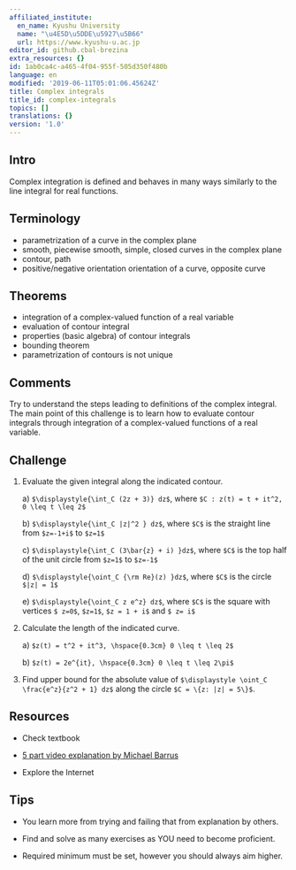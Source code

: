 ```yaml
---
affiliated_institute:
  en_name: Kyushu University
  name: "\u4E5D\u5DDE\u5927\u5B66"
  url: https://www.kyushu-u.ac.jp
editor_id: github.cbal-brezina
extra_resources: {}
id: 1ab0ca4c-a465-4f04-955f-505d350f480b
language: en
modified: '2019-06-11T05:01:06.45624Z'
title: Complex integrals
title_id: complex-integrals
topics: []
translations: {}
version: '1.0'
---
```


## Intro

Complex integration is defined and behaves in many ways similarly to the line integral for real functions.



## Terminology

- parametrization of a curve in the complex plane
- smooth, piecewise smooth, simple, closed curves in the complex plane
- contour, path 
- positive/negative orientation orientation of a curve, opposite curve


## Theorems

- integration of a complex-valued function of a real variable
- evaluation of contour integral
- properties (basic algebra) of contour integrals
- bounding theorem
- parametrization of contours is not unique







## Comments

Try to understand the steps leading to definitions of the complex integral. The main point of this challenge is to learn how to evaluate contour integrals through integration of  a complex-valued functions of a real variable. 



## Challenge

1. Evaluate the given integral along the indicated contour.

   a) `$\displaystyle{\int_C (2z + 3)} dz$`, where `$C : z(t) = t + it^2, 0 \leq t \leq 2$`
   
   b) `$\displaystyle{\int_C |z|^2 } dz$`, where `$C$` is the straight line from `$z=-1+i$` to `$z=1$`
   
   c) `$\displaystyle{\int_C (3\bar{z} + i) }dz$`, where `$C$` is the top half of the unit circle from `$z=1$` to `$z=-1$`
   
   d) `$\displaystyle{\oint_C {\rm Re}(z) }dz$`, where `$C$` is the circle `$|z| = 1$`
   
   e) `$\displaystyle{\oint_C z e^z} dz$`, where `$C$` is the square with vertices `$ z=0$`, `$z=1$`, `$z = 1 + i$` and `$ z= i$`
   
   
2. Calculate the length of the indicated curve.

   a) `$z(t) = t^2 + it^3, \hspace{0.3cm} 0 \leq t \leq 2$`
   
   b) `$z(t) = 2e^{it}, \hspace{0.3cm} 0 \leq t \leq 2\pi$`
   
3. Find upper bound for the absolute value of `$\displaystyle \oint_C \frac{e^z}{z^2 + 1} dz$` along the circle `$C = \{z: |z| = 5\}$`.





## Resources

- Check textbook

- [5 part video explanation by Michael Barrus](https://youtu.be/Iv4n33Pwpcc)

- Explore the Internet

## Tips


- You learn more from trying and failing that from  explanation by others.

- Find and solve as many exercises as YOU need to become proficient.

- Required minimum must be set, however you should always aim higher.

